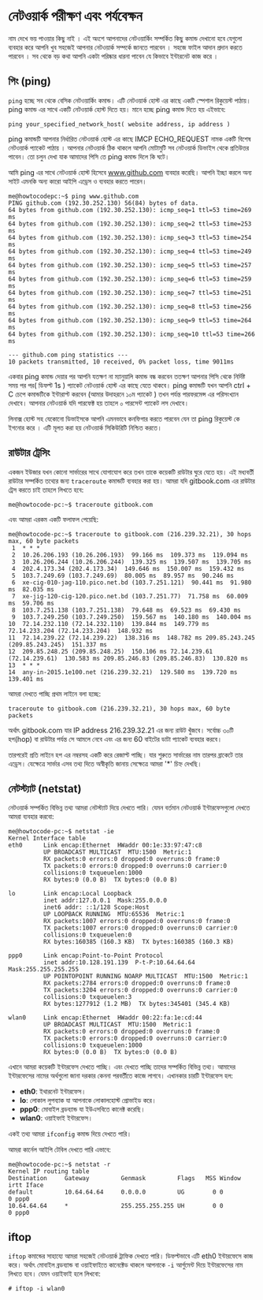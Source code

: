 # নেটওয়ার্ক পরীক্ষণ এবং পর্যবেক্ষন

নাম দেখে ভয় পাওয়ার কিছু নাই । এই অংশে আপনাদের নেটওয়ার্কিং সম্পর্কিত কিছু কমান্ড দেখানো হবে যেগুলো ব্যবহার করে আপনি খুব সহজেই আপনার নেটওয়ার্ক সম্পর্কে জানতে পারবেন । সহজে ফাইল আদান প্রদান করতে পারবেন । সব থেকে বড় কথা আপনি একটা পরিষ্কার ধারনা পাবেন যে কিভাবে ইন্টারনেট কাজ করে ।

## পিং \(ping\)

`ping` হচ্ছে সব থেকে বেসিক নেটওয়ার্কিং কমান্ড। এটি নেটওয়ার্ক হোস্ট এর কাছে একটি স্পেশাল রিকুয়েস্ট পাঠায়। ping কমান্ড এর সাথে একটি নেটওয়ার্ক হোস্ট দিতে হয়। মানে হচ্ছে ping কমান্ড দিতে হয় এইভাবে:

```text
ping your_specified_network_host( website address, ip address )
```

ping কমান্ডটি আপনার নির্ধারিত নেটওয়ার্ক হোস্ট এর কাছে IMCP ECHO\_REQUEST নামক একটি বিশেষ নেটওয়ার্ক প্যাকেট পাঠায় । আপনার নেটওয়ার্ক ঠিক থাকলে আপনি মোটামুটি সব নেটওয়ার্ক ডিভাইস থেকে প্রতিউত্তর পাবেন। তো চলুন দেখা যাক আমাদের পিসি তে ping কমান্ড দিলে কি ঘটে।

আমি ping এর সাথে নেটওয়ার্ক হোস্ট হিসেবে www.github.com ব্যবহার করেছি। আপনি ইচ্ছা করলে অন্য সাইট এমনকি অন্য কারো আইপি এড্রেস ও ব্যবহার করতে পারেন।

```text
me@howtocodepc:~$ ping www.github.com
PING github.com (192.30.252.130) 56(84) bytes of data.
64 bytes from github.com (192.30.252.130): icmp_seq=1 ttl=53 time=269 ms
64 bytes from github.com (192.30.252.130): icmp_seq=2 ttl=53 time=253 ms
64 bytes from github.com (192.30.252.130): icmp_seq=3 ttl=53 time=254 ms
64 bytes from github.com (192.30.252.130): icmp_seq=4 ttl=53 time=249 ms
64 bytes from github.com (192.30.252.130): icmp_seq=5 ttl=53 time=257 ms
64 bytes from github.com (192.30.252.130): icmp_seq=6 ttl=53 time=259 ms
64 bytes from github.com (192.30.252.130): icmp_seq=7 ttl=53 time=251 ms
64 bytes from github.com (192.30.252.130): icmp_seq=8 ttl=53 time=256 ms
64 bytes from github.com (192.30.252.130): icmp_seq=9 ttl=53 time=264 ms
64 bytes from github.com (192.30.252.130): icmp_seq=10 ttl=53 time=266 ms

--- github.com ping statistics ---
10 packets transmitted, 10 received, 0% packet loss, time 9011ms
```

একবার ping কমান্ড দেয়ার পর আপনি যতক্ষণ না ম্যানুয়ালি কমান্ড বন্ধ করবেন ততক্ষণ আপনার পিসি থেকে নির্দিষ্ট সময় পর পর\( ডিফল্ট 1s \) প্যাকেট নেটওয়ার্ক হোস্ট এর কাছে যেতে থাকবে। ping কমান্ডটি যখন আপনি ctrl + C চেপে কমান্ডটিকে ইন্টারাপ্ট করবেন \(আমার উদাহরনে ১০ম প্যাকেট \) তখন পর্যন্ত পারফরমেন্স এর পরিসংখ্যান দেখাবে। আপনার নেটওয়ার্ক যদি পারফেক্ট হয় তাহলে ০ পারসেন্ট প্যাকেট লস দেখাবে।

লিনাক্স হোস্ট সহ যেকোনো ডিভাইসকে আপনি এমনভাবে কনফিগার করতে পারবেন যেন তা ping রিকুয়েস্ট কে ইগনোর করে । এটি মূলত করা হয় নেটওয়ার্ক সিকিউরিটি নিশ্চিত করতে।

## রাউটার ট্রেসিং

একজন ইউজার যখন কোনো সার্ভারের সাথে যোগাযোগ করে তখন তাকে কয়েকটি রাউটার ঘুরে যেতে হয়। এই মধ্যবর্তী রাউটার সম্পর্কিত তথ্যের জন্য `traceroute` কমান্ডটি ব্যবহার করা হয়। আমরা যদি gitbook.com এর রাউটার ট্রেস করতে চাই তাহলে লিখতে হবে:

```text
me@howtocode-pc:~$ traceroute gitbook.com
```

এবং আমরা এরকম একটি ফলাফল পেয়েছি:

```text
me@howtocode-pc:~$ traceroute to gitbook.com (216.239.32.21), 30 hops max, 60 byte packets
 1  * * *
 2  10.26.206.193 (10.26.206.193)  99.166 ms  109.373 ms  119.094 ms
 3  10.26.206.244 (10.26.206.244)  139.325 ms  139.507 ms  139.705 ms
 4  202.4.173.34 (202.4.173.34)  149.646 ms  150.007 ms  159.432 ms
 5  103.7.249.69 (103.7.249.69)  80.005 ms  89.957 ms  90.246 ms
 6  xe-cig-010-jag-110.pico.net.bd (103.7.251.121)  90.441 ms  91.980 ms  82.035 ms
 7  xe-jig-120-cig-120.pico.net.bd (103.7.251.77)  71.758 ms  60.009 ms  59.706 ms
 8  103.7.251.138 (103.7.251.138)  79.648 ms  69.523 ms  69.430 ms
 9  103.7.249.250 (103.7.249.250)  159.567 ms  140.180 ms  140.004 ms
10  72.14.232.110 (72.14.232.110)  139.844 ms  149.779 ms 72.14.233.204 (72.14.233.204)  148.932 ms
11  72.14.239.22 (72.14.239.22)  138.316 ms  148.782 ms 209.85.243.245 (209.85.243.245)  151.337 ms
12  209.85.248.25 (209.85.248.25)  150.106 ms 72.14.239.61 (72.14.239.61)  130.583 ms 209.85.246.83 (209.85.246.83)  130.820 ms
13  * * *
14  any-in-2015.1e100.net (216.239.32.21)  129.580 ms  139.720 ms  139.401 ms
```

আমরা দেখতে পাচ্ছি প্রথম লাইনে বলা হচ্ছে:

```text
traceroute to gitbook.com (216.239.32.21), 30 hops max, 60 byte packets
```

অর্থাৎ gitbook.com যার IP address 216.239.32.21 এর জন্য রাউট খুঁজবে। সর্বোচ্চ ৩০টি হপ\(hop\) বা রাউটার পর্যন্ত সে আমলে নেবে এবং এর জন্য 60 বাইটের ডাটা প্যাকেট ব্যবহার করবে।

তারপরেই প্রতি লাইনে হপ এর নম্বরসহ একটি করে রেজাল্ট পাচ্ছি। যার শুরুতে সার্ভারের নাম তারপর ব্রাকেটে তার এড্রেস। যেক্ষেত্রে সার্ভার এসব তথ্য দিতে অস্বীকৃতি জানায় সেক্ষেত্রে আমরা '\*' চিহ্ন দেখছি।

## নেটস্ট্যাট \(netstat\)

নেটওয়ার্ক সম্পর্কিত বিভিন্ন তথ্য আমরা নেটস্ট্যাট দিয়ে দেখতে পারি। যেমন বর্তমান নেটওয়ার্ক ইন্টারফেসগুলো দেখতে আমরা ব্যবহার করবো:

```text
me@howtocode-pc:~$ netstat -ie                                                                     
Kernel Interface table
eth0      Link encap:Ethernet  HWaddr 00:1e:33:97:47:c8  
          UP BROADCAST MULTICAST  MTU:1500  Metric:1
          RX packets:0 errors:0 dropped:0 overruns:0 frame:0
          TX packets:0 errors:0 dropped:0 overruns:0 carrier:0
          collisions:0 txqueuelen:1000 
          RX bytes:0 (0.0 B)  TX bytes:0 (0.0 B)

lo        Link encap:Local Loopback  
          inet addr:127.0.0.1  Mask:255.0.0.0
          inet6 addr: ::1/128 Scope:Host
          UP LOOPBACK RUNNING  MTU:65536  Metric:1
          RX packets:1007 errors:0 dropped:0 overruns:0 frame:0
          TX packets:1007 errors:0 dropped:0 overruns:0 carrier:0
          collisions:0 txqueuelen:0 
          RX bytes:160385 (160.3 KB)  TX bytes:160385 (160.3 KB)

ppp0      Link encap:Point-to-Point Protocol  
          inet addr:10.128.191.139  P-t-P:10.64.64.64  Mask:255.255.255.255
          UP POINTOPOINT RUNNING NOARP MULTICAST  MTU:1500  Metric:1
          RX packets:2784 errors:0 dropped:0 overruns:0 frame:0
          TX packets:3204 errors:0 dropped:0 overruns:0 carrier:0
          collisions:0 txqueuelen:3 
          RX bytes:1277912 (1.2 MB)  TX bytes:345401 (345.4 KB)

wlan0     Link encap:Ethernet  HWaddr 00:22:fa:1e:cd:44  
          UP BROADCAST MULTICAST  MTU:1500  Metric:1
          RX packets:0 errors:0 dropped:0 overruns:0 frame:0
          TX packets:0 errors:0 dropped:0 overruns:0 carrier:0
          collisions:0 txqueuelen:1000 
          RX bytes:0 (0.0 B)  TX bytes:0 (0.0 B)
```

এখানে আমরা কয়েকটি ইন্টারফেস দেখতে পাচ্ছি। এবং দেখতে পাচ্ছি তাদের সম্পর্কিত বিভিন্ন তথ্য। আমাদের ইন্টারফেসের নামের অর্থগুলো জানা দরকার কেননা পরবর্তীতে কাজে লাগবে। এখানকার চারটি ইন্টারফেস হল:

* **eth0**: ইথারনেট ইন্টারফেস।
* **lo**: লোকাল লুপব্যাক যা আপনাকে লোকালহোস্ট প্রোভাইড করে।
* **ppp0**: মোবাইল ব্রডব্যান্ড যা ইউএসবিতে কানেক্ট করেছি।
* **wlan0**: ওয়াইফাই ইন্টারফেস।

একই তথ্য আমরা `ifconfig` কমান্ড দিয়ে দেখতে পারি।

আমরা কার্নেল আইপি টেবিল দেখতে পারি এভাবে:

```text
me@howtocode-pc:~$ netstat -r
Kernel IP routing table
Destination     Gateway         Genmask         Flags   MSS Window  irtt Iface
default         10.64.64.64     0.0.0.0         UG        0 0          0 ppp0
10.64.64.64     *               255.255.255.255 UH        0 0          0 ppp0
```

## iftop

`iftop` কমান্ডের সাহায্যে আমরা সহজেই নেটওয়ার্ক ট্রাফিক দেখতে পারি। ডিফল্টভাবে এটি eth0 ইন্টারফেসে কাজ করে। অর্থাৎ মোবাইল ব্রডব্যান্ড বা ওয়াইফাইতে কানেক্টেড থাকলে আপনাকে `-i` আর্গুমেন্ট দিয়ে ইন্টারফেসের নাম লিখতে হবে। যেমন ওয়াইফাই হলে লিখবো:

```text
# iftop -i wlan0
```

